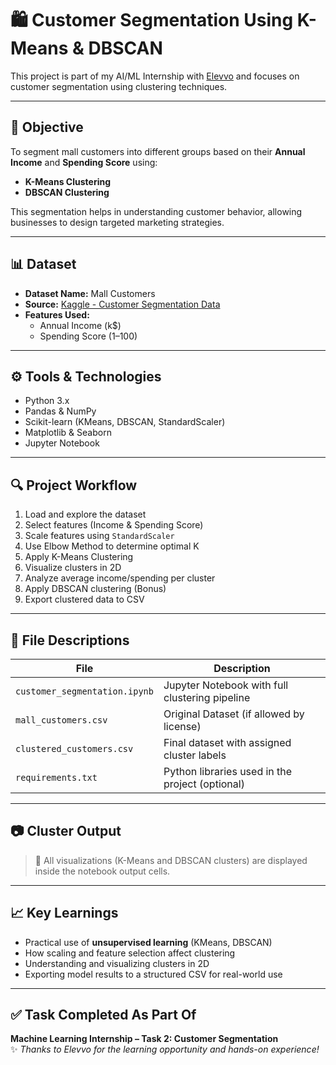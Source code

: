 # 🛍️ Customer Segmentation Using K-Means & DBSCAN

This project is part of my AI/ML Internship with [Elevvo](https://www.linkedin.com/company/elevvo/) and focuses on customer segmentation using clustering techniques.

---

## 📌 Objective

To segment mall customers into different groups based on their **Annual Income** and **Spending Score** using:

- **K-Means Clustering**
- **DBSCAN Clustering**

This segmentation helps in understanding customer behavior, allowing businesses to design targeted marketing strategies.

---

## 📊 Dataset

- **Dataset Name:** Mall Customers
- **Source:** [Kaggle - Customer Segmentation Data](https://www.kaggle.com/vjchoudhary7/customer-segmentation-tutorial)
- **Features Used:**
  - Annual Income (k$)
  - Spending Score (1–100)

---

## ⚙️ Tools & Technologies

- Python 3.x
- Pandas & NumPy
- Scikit-learn (KMeans, DBSCAN, StandardScaler)
- Matplotlib & Seaborn
- Jupyter Notebook

---

## 🔍 Project Workflow

1. Load and explore the dataset
2. Select features (Income & Spending Score)
3. Scale features using `StandardScaler`
4. Use Elbow Method to determine optimal K
5. Apply K-Means Clustering
6. Visualize clusters in 2D
7. Analyze average income/spending per cluster
8. Apply DBSCAN clustering (Bonus)
9. Export clustered data to CSV

---

## 📁 File Descriptions

| File                        | Description                                         |
|-----------------------------|-----------------------------------------------------|
| `customer_segmentation.ipynb` | Jupyter Notebook with full clustering pipeline     |
| `mall_customers.csv`         | Original Dataset (if allowed by license)           |
| `clustered_customers.csv`    | Final dataset with assigned cluster labels         |
| `requirements.txt`           | Python libraries used in the project (optional)    |

---

## 📷 Cluster Output

> 📌 All visualizations (K-Means and DBSCAN clusters) are displayed inside the notebook output cells.

---

## 📈 Key Learnings

- Practical use of **unsupervised learning** (KMeans, DBSCAN)
- How scaling and feature selection affect clustering
- Understanding and visualizing clusters in 2D
- Exporting model results to a structured CSV for real-world use

---

## ✅ Task Completed As Part Of

**Machine Learning Internship – Task 2: Customer Segmentation**  
✨ *Thanks to Elevvo for the learning opportunity and hands-on experience!*




